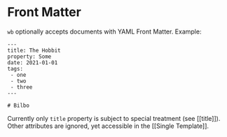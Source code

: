# Front Matter

`wb` optionally accepts documents with YAML Front Matter.
Example:

```
---
title: The Hobbit
property: Some
date: 2021-01-01
tags:
 - one
 - two
 - three
---

# Bilbo
```

Currently only `title` property is subject to special treatment (see [[title]]). 
Other attributes are ignored, yet accessible in the [[Single Template]].

